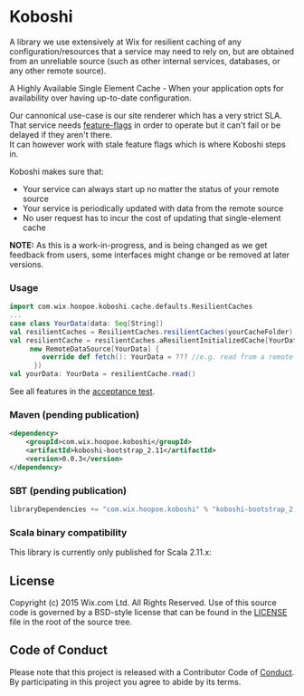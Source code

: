 # Koboshi
A library we use extensively at Wix for resilient caching of any configuration/resources that a service may need to rely on, but are obtained from an
unreliable source (such as other internal services, databases, or any other remote source).

A Highly Available Single Element Cache - When your application opts for availability over having up-to-date configuration.

Our cannonical use-case is our site renderer which has a very strict SLA.    
That service needs [feature-flags](https://github.com/wix/petri) in order to operate but it can't fail or be delayed if they aren't there.    
It can however work with stale feature flags which is where Koboshi steps in.

Koboshi makes sure that:
- Your service can always start up no matter the status of your remote source
- Your service is periodically updated with data from the remote source
- No user request has to incur the cost of updating that single-element cache

**NOTE:** As this is a work-in-progress, and is being changed as we get feedback from users, some interfaces might change or be removed at later versions.

### Usage

```scala
import com.wix.hoopoe.koboshi.cache.defaults.ResilientCaches
...
case class YourData(data: Seq[String])
val resilientCaches = ResilientCaches.resilientCaches(yourCacheFolder)
val resilientCache = resilientCaches.aResilientInitializedCache[YourData](
     new RemoteDataSource[YourData] {
        override def fetch(): YourData = ??? //e.g. read from a remote service
      })
val yourData: YourData = resilientCache.read()
```

See all features in the [acceptance test](koboshi-bootstrap/src/it/java/com/wix/hoopoe/koboshi/ResilientCachesIT.scala).

### Maven (pending publication)

```xml
<dependency>
    <groupId>com.wix.hoopoe.koboshi</groupId>
    <artifactId>koboshi-bootstrap_2.11</artifactId>
    <version>0.0.3</version>
</dependency>
```

### SBT (pending publication)

```scala
libraryDependencies += "com.wix.hoopoe.koboshi" % "koboshi-bootstrap_2.11" % "0.0.3"
```

### Scala binary compatibility
This library is currently only published for Scala 2.11.x:

## License

Copyright (c) 2015 Wix.com Ltd. All Rights Reserved. Use of this source code is governed by a BSD-style license that can be found in the [LICENSE](LICENSE.md) file in the root of the source tree.

## Code of Conduct

Please note that this project is released with a Contributor Code of [Conduct](code_of_conduct.md). By participating in this project you agree to abide by its terms.
